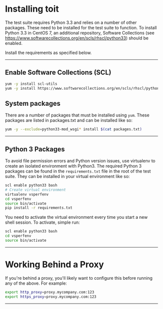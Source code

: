 # Installing toit

The test suite requires Python 3.3 and relies on a number of other packages. These need to be installed for the test suite to function.
To install Python 3.3 in CentOS 7, an additional repository, Software Collections (see https://www.softwarecollections.org/en/scls/rhscl/python33) should be enabled.

Install the requirements as specified below.

---
## Enable Software Collections (SCL)

```bash
yum -y install scl-utils
yum -y install https://www.softwarecollections.org/en/scls/rhscl/python33/epel-7-x86_64/download/rhscl-python33-epel-7-x86_64.noarch.rpm
```

## System packages

There are a number of packages that must be installed using `yum`. These packages are listed in packages.txt and can be installed like so:

```bash
yum -y --exclude=python33-mod_wsgi* install $(cat packages.txt)
```

---

## Python 3 Packages

To avoid file permission errors and Python version issues, use virtualenv to create an isolated environment with Python3.
The required Python 3 packages can be found in the `requirements.txt` file in the root of the test suite.
They can be installed in your virtual environment like so:

```bash
scl enable python33 bash
# Create virtual environment
virtualenv vsperfenv
cd vsperfenv
source bin/activate
pip install -r requirements.txt
```

You need to activate the virtual environment every time you start a new shell session.
To activate, simple run:

```bash
scl enable python33 bash
cd vsperfenv
source bin/activate
```

---

# Working Behind a Proxy

If you're behind a proxy, you'll likely want to configure this before running any of the above. For example:

```bash
export http_proxy=proxy.mycompany.com:123
export https_proxy=proxy.mycompany.com:123
```

---
